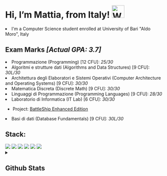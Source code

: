 <h1>Hi, I’m Mattia, from Italy! <img src="https://raw.githubusercontent.com/Tarikul-Islam-Anik/Animated-Fluent-Emojis/master/Emojis/Hand%20gestures/Waving%20Hand%20Light%20Skin%20Tone.png" alt="Waving Hand Light Skin Tone" width="40" height="40" /></h1>
<li>I'm a Computer Science student enrolled at University of Bari "Aldo Moro", Italy</li>

<h2> Exam Marks <i>[Actual GPA: 3.7]</i></h2>
<li> Programmazione (Programming) [12 CFU]: <i>25/30</i> </li>
<li> Algoritmi e strutture dati (Algorithms and Data Structures) [9 CFU]: <i> 30L/30 </i></li>
<li> Architettura degli Elaboratori e Sistemi Operativi (Computer Architecture and Operating Systems) [9 CFU]: <i>30/30</i> </li>
<li> Matematica Discreta (Discrete Math) [9 CFU]: <i>30/30</i></li> 
<li> Linguaggi di Programmazione (Programming Languages) [9 CFU]: <i> 28/30 </i> </li>
<li> Laboratorio di Informatica (IT Lab) [6 CFU]: <i> 30/30 </i></li>
<ul><li>Project: <a href="https://github.com/Stefano-Labianca/battaglia-navale">BattleShip Enhanced Edition</a></li></ul>
<li> Basi di dati (Database Fundamentals) [9 CFU]: <i> 30L/30 </i></li>

<h2> Stack: </h2>
<a href="https://www.overleaf.com/"><img src="https://img.shields.io/badge/LaTeX-47A141?style=for-the-badge&logo=LaTeX&logoColor=white" /></a>
<a href="https://en.wikipedia.org/wiki/C_(programming_language)"><img src="https://img.shields.io/badge/C-00599C?style=for-the-badge&logo=c&logoColor=white" /></a>
<a href="https://en.wikipedia.org/wiki/C%2B%2B"><img src="https://img.shields.io/badge/C%2B%2B-00599C?style=for-the-badge&logo=c%2B%2B&logoColor=white" /></a>
<a href="https://en.wikipedia.org/wiki/SQL"><img src="https://img.shields.io/badge/MySQL-005C84?style=for-the-badge&logo=mysql&logoColor=white" /></a>
<a href="https://docs.python.org/3/"><img src="https://img.shields.io/badge/Python-3776AB?style=for-the-badge&logo=python&logoColor=white" /></a>
<a href="https://docs.oracle.com/en/java/"><img src="https://img.shields.io/badge/Java-ED8B00?style=for-the-badge&logo=java&logoColor=white" /></a>
<br>
  
<details>
<summary><h2>Github Stats</h2></summary>
<img src="https://github-readme-stats.vercel.app/api?username=mattiacurri&count_private=true&theme=dark" />
<img src="https://github-readme-streak-stats.herokuapp.com/?user=mattiacurri" />
</details>

